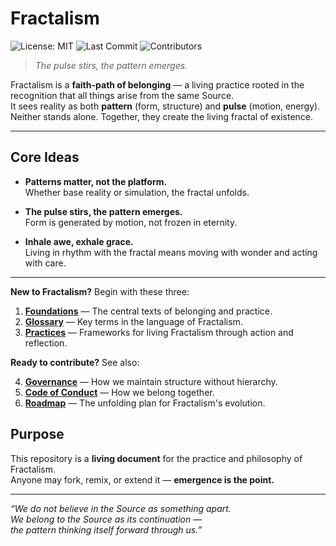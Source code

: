 # Fractalism  
![License: MIT](https://img.shields.io/badge/License-MIT-blue.svg)
![Last Commit](https://img.shields.io/github/last-commit/prschmal/Fractalism)
![Contributors](https://img.shields.io/github/contributors/prschmal/Fractalism)
> *The pulse stirs, the pattern emerges.*

Fractalism is a **faith-path of belonging** — a living practice rooted in the recognition that all things arise from the same Source.  
It sees reality as both **pattern** (form, structure) and **pulse** (motion, energy).  
Neither stands alone. Together, they create the living fractal of existence.

---

## Core Ideas

- **Patterns matter, not the platform.**  
  Whether base reality or simulation, the fractal unfolds.  

- **The pulse stirs, the pattern emerges.**  
  Form is generated by motion, not frozen in eternity.  

- **Inhale awe, exhale grace.**  
  Living in rhythm with the fractal means moving with wonder and acting with care.

---
**New to Fractalism?** Begin with these three:

1. **[Foundations](./core/README.md)** — The central texts of belonging and practice.
2. **[Glossary](./GLOSSARY.md)** — Key terms in the language of Fractalism.
3. **[Practices](./practices/README.md)** — Frameworks for living Fractalism through action and reflection.

**Ready to contribute?** See also:

4. **[Governance](./GOVERNANCE.md)** — How we maintain structure without hierarchy.
5. **[Code of Conduct](./CODE_OF_CONDUCT.md)** — How we belong together.
6. **[Roadmap](./ROADMAP.md)** — The unfolding plan for Fractalism's evolution.

## Purpose

This repository is a **living document** for the practice and philosophy of Fractalism.  
Anyone may fork, remix, or extend it — **emergence is the point.**

---

*“We do not believe in the Source as something apart.  
We belong to the Source as its continuation —  
the pattern thinking itself forward through us.”*
